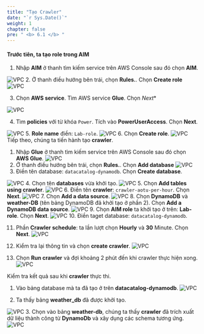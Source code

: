 ```yaml
---
title: "Tạo Crawler"
date: "`r Sys.Date()`"
weight: 1
chapter: false
pre: " <b> 6.1 </b> "
---
```

#### Trước tiên, ta tạo role trong **AIM**
1. Nhập **AIM** ở thanh tìm kiếm service trên AWS Console sau đó chọn **AIM**.

![VPC](/images/6-glue/6.1-crawler/im-41.png)
2. Ở thanh điều hướng bên trái, chọn **Rules.**. Chọn **Create role**
![VPC](/images/6-glue/6.1-crawler/im-40.png)

3. Chọn **AWS service**. Tìm AWS service **Glue**. Chọn *Next**

![VPC](/images/6-glue/6.1-crawler/im-39.png)

4. Tìm **policies** với từ khóa `Power`. Tích vào **PowerUserAccess**. Chọn **Next**.

![VPC](/images/6-glue/6.1-crawler/im-38.png)
5. **Role name** điền: `Lab-role`.
![VPC](/images/6-glue/6.1-crawler/im-37.png)
6. Chọn **Create role**.
![VPC](/images/6-glue/6.1-crawler/im-36.png)
Tiếp theo, chúng ta tiến hành tạo **crawler**.
1. Nhập **Glue** ở thanh tìm kiếm service trên AWS Console sau đó chọn **AWS Glue**.
![VPC](/images/6-glue/6.1-crawler/im-35.png)
2. Ở thanh điều hướng bên trái, chọn **Rules.**. Chọn **Add database**
![VPC](/images/6-glue/6.1-crawler/im-34.png)
3. Điền tên database: `datacatalog-dynamodb`. Chọn **Create database**.

![VPC](/images/6-glue/6.1-crawler/im-33.png)
4. Chọn tên **databases** vừa khởi tạo.
![VPC](/images/6-glue/6.1-crawler/im-32.png)
5. Chọn **Add tables using crawler**. 
![VPC](/images/6-glue/6.1-crawler/im-31.png)
6. Điền tên **crawler**: `crawler-aotu-per-hour`. Chọn **Next**.
![VPC](/images/6-glue/6.1-crawler/im-30.png)
7. Chọn **Add a data source**.
![VPC](/images/6-glue/6.1-crawler/im-29.png)
8. Chọn **DynamoDB** và **weather-DB** (tên bảng DynamoDB đã khởi tạo ở phần 2). Chọn **Add a DynamoDB data source**.
![VPC](/images/6-glue/6.1-crawler/im-28.png)
9. Chọn **AIM role** ta khởi tạo ở trên: **Lab-role**. Chọn **Next**.
![VPC](/images/6-glue/6.1-crawler/im-27.png)
10. Điền taget database: `datacatalog-dynamodb`.

11. Phần **Crawler schedule**: ta lần lượt chọn **Hourly** và **30** Minute. Chọn **Next**.
![VPC](/images/6-glue/6.1-crawler/im-25.png)
12. Kiểm tra lại thông tin và chọn **create crawler**.
![VPC](/images/6-glue/6.1-crawler/im-24.png)

13. Chọn **Run crawler** và đợi khoảng 2 phút đến khi crawler thực hiện xong.
![VPC](/images/6-glue/6.1-crawler/im-23.png)

Kiểm tra kết quả sau khi **crawler** thực thi.
1. Vào bảng database mà ta đã tạo ở trên **datacatalog-dynamodb**.
![VPC](/images/6-glue/6.1-crawler/im-22.png)

2. Ta thấy bảng **weather_db** đã được khởi tạo.

![VPC](/images/6-glue/6.1-crawler/im-21.png)
3. Chọn vào bảng **weather-db**, chúng ta thấy **crawler** đã trích xuất dữ liệu thành công từ **DynamoDb** và xây dụng các schema tương ứng.
![VPC](/images/6-glue/6.1-crawler/im-20.png)

